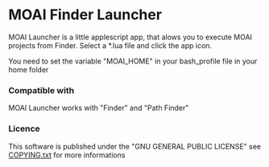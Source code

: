MOAI Finder Launcher
===

MOAI Launcher is a little applescript app, that alows you to execute MOAI projects from Finder.
Select a *.lua file and click the app icon.

You need to set the variable "MOAI_HOME" in your bash_profile file in your home folder

### Compatible with
MOAI Launcher works with "Finder" and "Path Finder"

### Licence

This software is published under the "GNU GENERAL PUBLIC LICENSE" see [COPYING.txt](COPYING.txt) for more informations